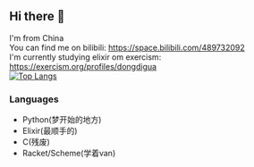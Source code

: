 ## Hi there 👋
I'm from China  
You can find me on bilibili: https://space.bilibili.com/489732092  
I'm currently studying elixir om exercism: https://exercism.org/profiles/dongdigua  
[![Top Langs](https://github-readme-stats.vercel.app/api/top-langs/?username=dongdigua&layout=compact&title_color=66ccff)](https://github.com/anuraghazra/github-readme-stats) 
### Languages
- Python(梦开始的地方)
- Elixir(最顺手的)
- C(残废)
- Racket/Scheme(学着van)

